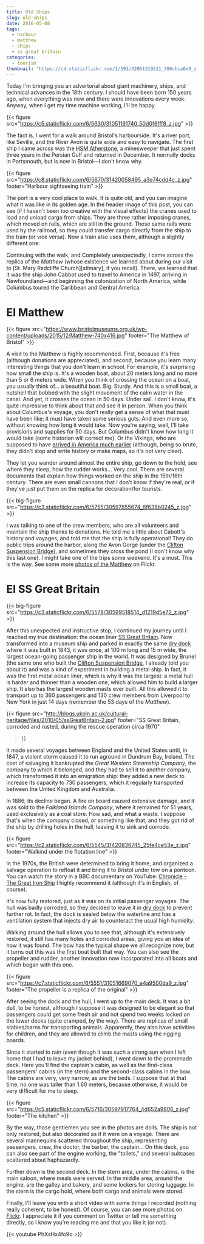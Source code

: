 ```yaml
---
title: Old Ships
slug: old-ships
date: 2016-05-08
tags:
  - harbour
  - matthew
  - ships
  - ss great britain
categories:
  - tourism
thumbnail: "https://c4.staticflickr.com/1/591/32051319211_380cbca0e9_z.jpg"
---
```


Today I'm bringing you an advertorial about giant machinery, ships,
and technical advances in the 18th century. I should have been born
150 years ago, when everything was new and there were innovations
every week. Anyway, when I get my time machine working, I'll be happy.

{{< figure src="https://c5.staticflickr.com/6/5630/31051191740_50d0f6fff8_z.jpg" >}}

The fact is, I went for a walk around Bristol's harbourside. It's a
river port, like Seville, and the River Avon is quite wide and easy to
navigate. The first ship I came across was the [HSM
Atherstone][atherstone], a minesweeper that just spent three years in
the Persian Gulf and returned in December. It normally docks in
Portsmouth, but is now in Bristol—I don't know why.

{{< figure src="https://c8.staticflickr.com/6/5670/31420058495_a3e74cdd4c_z.jpg"
footer="Harbour sightseeing train" >}}

The port is a very cool place to walk. It is quite old, and you can
imagine what it was like in its golden age. In the header image of
this post, you can see (if I haven't been too creative with the visual
effects) the cranes used to load and unload cargo from ships. They are
three rather imposing cranes, which moved on rails, which are still in
the ground. These same rails were used by the railroad, so they could
transfer cargo directly from the ship to the train (or vice
versa). Now a train also uses them, although a slightly different one:

Continuing with the walk, and Completely unexpectedly, I came across
the replica of the *Matthew* (whose existence we learned about during
our visit to [St. Mary Redcliffe Church][stlmary], if you
recall). There, we learned that it was the ship John Cabbot used to
travel to America in 1497, arriving in Newfoundland—and beginning the
colonization of North America, while Columbus toured the Caribbean and
Central America.

# El Matthew

{{< figure src="https://www.bristolmuseums.org.uk/wp-content/uploads/2015/12/Matthew-740x416.jpg" footer="The Matthew of Bristol" >}}

A visit to the Matthew is highly recommended. First, because it's free
(although donations are appreciated), and second, because you learn
many interesting things that you don't learn in school. For example,
it's surprising how small the ship is. It's a wooden boat, about 20
meters long and no more than 5 or 6 meters wide. When you think of
crossing the ocean on a boat, you usually think of… a beautiful
boat. Big. Sturdy. And this is a small boat, a nutshell that bobbed
with the slight movement of the calm water in the canal. And yet, it
crosses the ocean in 50 days. Under sail. I don't know, it's quite
impressive to think about that and see it in person. When you think
about Columbus's voyage, you don't really get a sense of what that
must have been like; it must have taken some serious guts. And even
more so, without knowing how long it would take. Now you're saying,
well, I'll take provisions and supplies for 50 days. But Columbus
didn't know how long it would take (some historian will correct
me). Or the Vikings, who are supposed to have [arrived in America much
earlier][america] (although, being so brute, they didn't stop and
write history or make maps, so it's not very clear).

They let you wander around almost the entire ship, go down to the
hold, see where they sleep, how the rudder works… Very cool. There
are several documents that explain how things worked on the ship in
the 15th/16th century. There are even small cannons that I don't know
if they're real, or if they've just put them on the replica for
decoration/for tourists.

{{< big-figure src="https://c3.staticflickr.com/6/5755/30597855674_6f638b0245_z.jpg" >}}

I was talking to one of the crew members, who are all volunteers and
maintain the ship thanks to donations. He told me a little about
Cabott's history and voyages, and told me that the ship is fully
operational! They do public trips around the harbor, along the Avon
Gorge (under the [Clifton Suspension Bridge][bridge]), and sometimes
they cross the pond (I don't know why this last one). I might take one
of the trips some weekend. It's a must. This is the way. See some more
[photos of the Matthew][matthew] on Flickr.

[matthew]: https://www.flickr.com/photos/149690786@N07/albums/72157677325015406


# El SS Great Britain

{{< big-figure src="https://c3.staticflickr.com/6/5578/30599518514_d1219d5e72_z.jpg" >}}

After this unexpected and instructive stop, I continued my journey
until I reached my true destination: the ocean liner [SS Great
Britain][ssgreatbritain]. Now transformed into a museum ship and
parked in exactly the same [dry dock][drydock] where it was built in
1843, it was once, at 100 m long and 15 m wide, the largest
ocean-going passenger ship in the world. It was designed by Brunel
(the same one who built the [Clifton Suspension Bridge][bridge], I
already told you about it) and was a kind of experiment in building a
metal ship. In fact, it was the first metal ocean liner, which is why
it was the largest: a metal hull is harder and thinner than a wooden
one, which allowed him to build a larger ship. It also has the largest
wooden masts ever built. All this allowed it to transport up to 360
passengers and 130 crew members from Liverpool to New York in just 14
days (remember the 53 days of the *Matthew*).

{{< figure src="http://blogs.ukoln.ac.uk/cultural-heritage/files/2010/05/ssGreatBritain-2.jpg"
footer="SS Great Britain, corroded and rusted, during the rescue operation circa 1970"
>}}

It made several voyages between England and the United States until,
in 1847, a violent storm caused it to run aground in Dundrum Bay,
Ireland. The cost of salvaging it bankrupted the *Great Western
Steamship Company*, the company to which it belonged, and they had to
sell it to another company, which transformed it into an emigration
ship: they added a new deck to increase its capacity to 730
passengers, which it regularly transported between the United Kingdom
and Australia.

In 1886, its decline began. A fire on board caused extensive damage,
and it was sold to the *Falkland Islands Company*, where it remained
for 51 years, used exclusively as a coal store. How sad, and what a
waste. I suppose that's when the company closed, or something like
that, and they got rid of the ship by drilling holes in the hull,
leaving it to sink and corrode.

{{< figure src="https://c2.staticflickr.com/6/5545/31420836745_25fe4ce53e_z.jpg" 
footer="Walkind under the flotation line" >}}

In the 1970s, the British were determined to bring it home, and
organized a salvage operation to refloat it and bring it to Bristol
under tow on a pontoon. You can watch the story in a BBC documentary
on YouTube: [Chronicle - The Great Iron Ship][chronicle] I highly
recommend it (although it's in English, of course).


It's now fully restored, just as it was on its initial passenger
voyages. The hull was badly corroded, so they decided to leave it in
[dry dock][drydock] to prevent further rot. In fact, the dock is
sealed below the waterline and has a ventilation system that injects
dry air to counteract the usual high humidity.

Walking around the hull allows you to see that, although it's
extensively restored, it still has many holes and corroded areas,
giving you an idea of how it was found. The bow has the typical shape
we all recognize now, but it turns out this was the first boat built
that way. You can also see the propeller and rudder, another
innovation now incorporated into all boats and which began with this
one.

{{< figure src="https://c7.staticflickr.com/6/5551/31051669070_e4a9500da9_z.jpg"
footer="The propeller is a replica of the original" >}}

After seeing the dock and the hull, I went up to the main deck. It was
a bit dull, to be honest, although I suppose it was designed to be
elegant so that passengers could get some fresh air and not spend two
weeks locked on the lower decks (quite cramped, by the way). There are
replicas of small stables/barns for transporting animals. Apparently,
they also have activities for children, and they are allowed to climb
the masts using the rigging boards.

Since it started to rain (even though it was such a strong sun when I
left home that I had to leave my jacket behind), I went down to the
promenade deck. Here you'll find the captain's cabin, as well as the
first-class passengers' cabins (in the stern) and the second-class
cabins in the bow. The cabins are very, very narrow, as are the
beds. I suppose that at that time, no one was taller than 1.60 meters,
because otherwise, it would be very difficult for me to sleep.

{{< figure src="https://c5.staticflickr.com/6/5716/30597917764_4d652a9806_z.jpg" 
footer="The kitchen" >}}

By the way, those gentlemen you see in the photos are dolls. The ship
is not only restored, but also decorated as if it were on a
voyage. There are several mannequins scattered throughout the ship,
representing passengers, crew, the doctor, the barber, the
captain… On this deck, you can also see part of the engine working,
the "toilets," and several suitcases scattered about haphazardly.

Further down is the second deck. In the stern area, under the cabins,
is the main saloon, where meals were served. In the middle area,
around the engine, are the galley and bakery, and some lockers for
storing luggage. In the stern is the cargo hold, where both cargo and
animals were stored.


Finally, I'll leave you with a short video with some things I
recorded (nothing really coherent, to be honest). Of course, you can
see more photos on [Flickr][flickr]. I appreciate it if you comment on
Twitter or tell me something directly, so I know you're reading me and
that you like it (or not).

{{< youtube PhXsHx4fo9o >}}

[chronicle]:      https://www.youtube.com/watch?v=yUyo025f63M
[ponton]:         https://es.wikipedia.org/wiki/Pont%C3%B3n
[drydock]:        https://es.wikipedia.org/wiki/Dique_seco
[ssgreatbritain]: https://es.wikipedia.org/wiki/SS_Great_Britain
[flickr]:         https://www.flickr.com/photos/149690786@N07/albums/72157677325015356
[atherstone]:     https://en.wikipedia.org/wiki/HMS_Atherstone_(M38)
[stmary]:         /posts/st-mary-redcliffe
[bridge]:         /posts/el-puente-colgante-de-clifton
[america]:        https://es.wikipedia.org/wiki/Asentamientos_vikingos_en_Am%C3%A9rica
